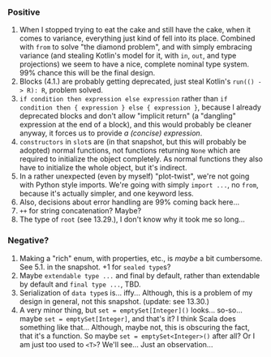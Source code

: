 ### Positive

1. When I stopped trying to eat the cake and still have the cake, when it comes to variance, everything just kind of fell
into its place. Combined with `from` to solve "the diamond problem",
and with simply embracing variance (and stealing Kotlin's model for it, with `in`, `out`, and type projections) we seem
to have a nice, complete nominal type system. 99% chance this will be the final design.
2. Blocks (4.1.) are probably getting deprecated, just steal Kotlin's `run(() -> R): R`, problem solved.
3. `if condition then expression else expression` rather than `if condition then { expression } else { expression }`,
because I already deprecated blocks and don't allow "implicit return" (a "dangling" expression at the end of a block),
and this would probably be cleaner anyway, it forces us to provide _a (concise) expression_.
4. `constructors` in `slot`s are (in that snapshot, but this will probably be adopted) normal functions,
not functions returning `None` which are required to initialize the object completely.
As normal functions they also have to initialize the whole object, but it's indirect.
5. In a rather unexpected (even by myself) "plot-twist", we're not going with Python style imports.
We're going with simply `import ...`, no `from`, because it's actually simpler, and one keyword less.
6. Also, decisions about error handling are 99% coming back here...
7. `++` for string concatenation? Maybe?
8. The type of `root` (see 13.29.), I don't know why it took me so long...

### Negative?

1. Making a "rich" enum, with properties, etc., is _maybe_ a bit cumbersome. See 5.1. in the snapshot. +1 for `sealed type`s?
2. Maybe `extendable type ...` and final by default, rather than extendable by default and `final type ...`, TBD.
3. Serialization of `data type`s is... iffy... Although, this is a problem of my design in general, not this snapshot. (update: see 13.30.)
4. A very minor thing, but `set = emptySet[Integer]()` looks... so-so... maybe `set = emptySet[Integer]`, and that's it?
I think Scala does something like that...
Although, maybe not, this is obscuring the fact, that it's a function. So maybe `set = emptySet<Integer>()` after all?
Or I am just too used to `<T>`? We'll see... Just an observation...